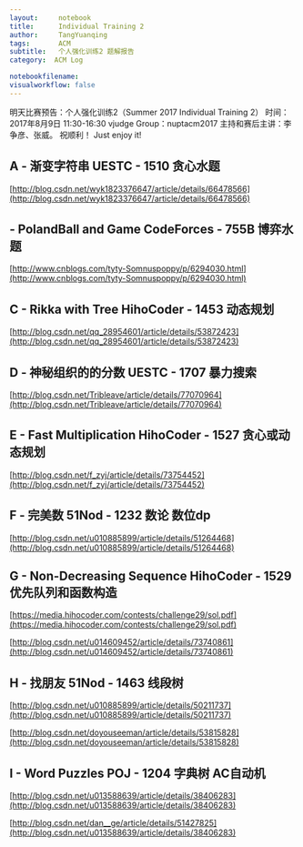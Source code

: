 ```yaml
---
layout:     notebook
title:      Individual Training 2
author:     TangYuanqing
tags: 		ACM
subtitle:   个人强化训练2 题解报告
category:  ACM Log

notebookfilename:
visualworkflow: false
---
```


明天比赛预告：个人强化训练2（Summer 2017 Individual Training 2）
时间：2017年8月9日 11:30-16:30
vjudge Group：nuptacm2017
主持和赛后主讲：李争彦、张威。
祝顺利！
Just enjoy it!


## A - 渐变字符串 UESTC - 1510 贪心水题
[http://blog.csdn.net/wyk1823376647/article/details/66478566](http://blog.csdn.net/wyk1823376647/article/details/66478566)


##  - PolandBall and Game CodeForces - 755B 博弈水题
[http://www.cnblogs.com/tyty-Somnuspoppy/p/6294030.html](http://www.cnblogs.com/tyty-Somnuspoppy/p/6294030.html)


## C - Rikka with Tree HihoCoder - 1453 动态规划
[http://blog.csdn.net/qq_28954601/article/details/53872423](http://blog.csdn.net/qq_28954601/article/details/53872423)


## D - 神秘组织的的分数 UESTC - 1707 暴力搜索
[http://blog.csdn.net/Tribleave/article/details/77070964](http://blog.csdn.net/Tribleave/article/details/77070964)

## E - Fast Multiplication HihoCoder - 1527 贪心或动态规划
[http://blog.csdn.net/f_zyj/article/details/73754452](http://blog.csdn.net/f_zyj/article/details/73754452)


## F - 完美数 51Nod - 1232 数论 数位dp
[http://blog.csdn.net/u010885899/article/details/51264468](http://blog.csdn.net/u010885899/article/details/51264468)


## G - Non-Decreasing Sequence HihoCoder - 1529 优先队列和函数构造
[https://media.hihocoder.com/contests/challenge29/sol.pdf](https://media.hihocoder.com/contests/challenge29/sol.pdf)

[http://blog.csdn.net/u014609452/article/details/73740861](http://blog.csdn.net/u014609452/article/details/73740861)


## H - 找朋友 51Nod - 1463 线段树
[http://blog.csdn.net/u010885899/article/details/50211737](http://blog.csdn.net/u010885899/article/details/50211737)

[http://blog.csdn.net/doyouseeman/article/details/53815828](http://blog.csdn.net/doyouseeman/article/details/53815828)


## I - Word Puzzles  POJ - 1204 字典树 AC自动机
[http://blog.csdn.net/u013588639/article/details/38406283](http://blog.csdn.net/u013588639/article/details/38406283)

[http://blog.csdn.net/dan__ge/article/details/51427825](http://blog.csdn.net/u013588639/article/details/38406283)
